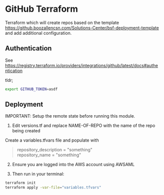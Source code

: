 # GitHub Terraform

Terraform which will create repos based on the template https://github.boozallencsn.com/Solutions-Center/bsf-deployment-template and add additional configuration.

## Authentication

See https://registry.terraform.io/providers/integrations/github/latest/docs#authentication

tldr; 

```bash
export GITHUB_TOKEN=asdf
```

## Deployment

IMPORTANT: Setup the remote state before running this module.

1. Edit versions.tf and replace NAME-OF-REPO with the name of the repo being created

Create a variables.tfvars file and populate with
> repository_description = "something"  
> repository_name = "something"

2. Ensure you are logged into the AWS account using AWSAML

3. Then run in your terminal:

```bash
terraform init
terraform apply -var-file="variables.tfvars"
```